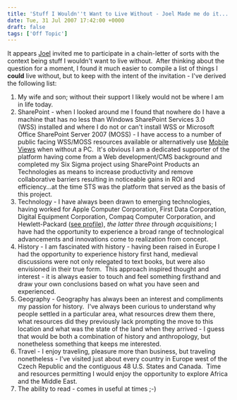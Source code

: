 ```yaml
---
title: 'Stuff I Wouldn''t Want to Live Without - Joel Made me do it...'
date: Tue, 31 Jul 2007 17:42:00 +0000
draft: false
tags: ['Off Topic']
---
```


It appears [Joel](http://blogs.msdn.com/joelo/archive/2007/07/29/stuff-i-wouldn-t-want-to-live-without.aspx) invited me to participate in a chain-letter of sorts with the context being stuff I wouldn't want to live without.  After thinking about the question for a moment, I found it much easier to compile a list of things I **could** live without, but to keep with the intent of the invitation - I've derived the following list:

1.  My wife and son; without their support I likely would not be where I am in life today.
2.  SharePoint - when I looked around me I found that nowhere do I have a machine that has no less than Windows SharePoint Services 3.0 (WSS) installed and where I do not or can't install WSS or Microsoft Office SharePoint Server 2007 (MOSS) - I have access to a number of public facing WSS/MOSS resources available or alternatively use [Mobile Views](http://blogs.technet.com/wbaer/archive/2007/06/04/productivity-on-the-go.aspx) when without a PC.  It's obvious I am a dedicated supporter of the platform having come from a Web development/CMS background and completed my Six Sigma project using SharePoint Products an Technologies as means to increase productivity and remove collaborative barriers resulting in noticeable gains in ROI and efficiency...at the time STS was the platform that served as the basis of this project.
3.  Technology - I have always been drawn to emerging technologies, having worked for Apple Computer Corporation, First Data Corporation, Digital Equipment Corporation, Compaq Computer Corporation, and Hewlett-Packard ([see profile](http://blogs.technet.com/wbaer/about.aspx)), _the latter three through acquisitions_; I have had the opportunity to experience a broad range of technological advancements and innovations come to realization from concept.
4.  History - I am fascinated with history - having been raised in Europe I had the opportunity to experience history first hand, medieval discussions were not only relegated to text books, but were also envisioned in their true form.  This approach inspired thought and interest - it is always easier to touch and feel something firsthand and draw your own conclusions based on what you have seen and experienced.
5.  Geography - Geography has always been an interest and compliments my passion for history.  I've always been curious to understand why people settled in a particular area, what resources drew them there, what resources did they previously lack prompting the move to this location and what was the state of the land when they arrived - I guess that would be both a combination of history and anthropology, but nonetheless something that keeps me interested. 
6.  Travel - I enjoy traveling, pleasure more than business, but traveling nonetheless - I've visited just about every country in Europe west of the Czech Republic and the contiguous 48 U.S. States and Canada.  Time and resources permitting I would enjoy the opportunity to explore Africa and the Middle East.
7.  The ability to read - comes in useful at times ;-)